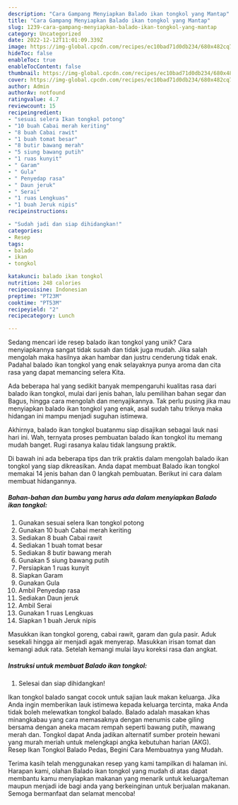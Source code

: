 ```yaml
---
description: "Cara Gampang Menyiapkan Balado ikan tongkol yang Mantap"
title: "Cara Gampang Menyiapkan Balado ikan tongkol yang Mantap"
slug: 1239-cara-gampang-menyiapkan-balado-ikan-tongkol-yang-mantap
category: Uncategorized
date: 2022-12-12T11:01:09.339Z
image: https://img-global.cpcdn.com/recipes/ec10bad71d0db234/680x482cq70/balado-ikan-tongkol-foto-resep-utama.jpg
hideToc: false
enableToc: true
enableTocContent: false
thumbnail: https://img-global.cpcdn.com/recipes/ec10bad71d0db234/680x482cq70/balado-ikan-tongkol-foto-resep-utama.jpg
cover: https://img-global.cpcdn.com/recipes/ec10bad71d0db234/680x482cq70/balado-ikan-tongkol-foto-resep-utama.jpg
author: Admin
authorAv: notfound
ratingvalue: 4.7
reviewcount: 15
recipeingredient:
- "sesuai selera Ikan tongkol potong"
- "10 buah Cabai merah keriting"
- "8 buah Cabai rawit"
- "1 buah tomat besar"
- "8 butir bawang merah"
- "5 siung bawang putih"
- "1 ruas kunyit"
- " Garam"
- " Gula"
- " Penyedap rasa"
- " Daun jeruk"
- " Serai"
- "1 ruas Lengkuas"
- "1 buah Jeruk nipis"
recipeinstructions:

- "Sudah jadi dan siap dihidangkan!"
categories:
- Resep
tags:
- balado
- ikan
- tongkol

katakunci: balado ikan tongkol 
nutrition: 248 calories
recipecuisine: Indonesian
preptime: "PT23M"
cooktime: "PT53M"
recipeyield: "2"
recipecategory: Lunch

---
```





Sedang mencari ide resep balado ikan tongkol yang unik? Cara menyiapkannya sangat tidak susah dan tidak juga mudah. Jika salah mengolah maka hasilnya akan hambar dan justru cenderung tidak enak. Padahal balado ikan tongkol yang enak selayaknya punya aroma dan cita rasa yang dapat memancing selera Kita.





Ada beberapa hal yang sedikit banyak mempengaruhi kualitas rasa dari balado ikan tongkol, mulai dari jenis bahan, lalu pemilihan bahan segar dan Bagus, hingga cara mengolah dan menyajikannya. Tak perlu pusing jika mau menyiapkan balado ikan tongkol yang enak,      asal sudah tahu triknya maka hidangan ini mampu menjadi suguhan istimewa.














Akhirnya, balado ikan tongkol buatanmu siap disajikan sebagai lauk nasi hari ini. Wah, ternyata proses pembuatan balado ikan tongkol itu memang mudah banget. Rugi rasanya kalau tidak langsung praktik.






Di bawah ini ada beberapa tips dan trik praktis dalam mengolah balado ikan tongkol yang siap dikreasikan. Anda dapat membuat Balado ikan tongkol memakai 14 jenis bahan dan 0 langkah pembuatan. Berikut ini cara dalam membuat hidangannya.

<!--inarticleads1-->

##### Bahan-bahan dan bumbu yang harus ada dalam menyiapkan Balado ikan tongkol:

1. Gunakan sesuai selera Ikan tongkol potong
1. Gunakan 10 buah Cabai merah keriting
1. Sediakan 8 buah Cabai rawit
1. Sediakan 1 buah tomat besar
1. Sediakan 8 butir bawang merah
1. Gunakan 5 siung bawang putih
1. Persiapkan 1 ruas kunyit
1. Siapkan  Garam
1. Gunakan  Gula
1. Ambil  Penyedap rasa
1. Sediakan  Daun jeruk
1. Ambil  Serai
1. Gunakan 1 ruas Lengkuas
1. Siapkan 1 buah Jeruk nipis


Masukkan ikan tongkol goreng, cabai rawit, garam dan gula pasir. Aduk sesekali hingga air menjadi agak menyerap. Masukkan irisan tomat dan kemangi aduk rata. Setelah kemangi mulai layu koreksi rasa dan angkat. 

<!--inarticleads2-->

##### Instruksi untuk membuat Balado ikan tongkol:


1. Selesai dan siap dihidangkan!

Ikan tongkol balado sangat cocok untuk sajian lauk makan keluarga. Jika Anda ingin memberikan lauk istimewa kepada keluarga tercinta, maka Anda tidak boleh melewatkan tongkol balado. Balado adalah masakan khas minangkabau yang cara memasaknya dengan menumis cabe giling bersama dengan aneka macam rempah seperti bawang putih, mawang merah dan. Tongkol dapat Anda jadikan alternatif sumber protein hewani yang murah meriah untuk melengkapi angka kebutuhan harian (AKG). Resep Ikan Tongkol Balado Pedas, Begini Cara Membuatnya yang Mudah. 

Terima kasih telah menggunakan resep yang kami tampilkan di halaman ini. Harapan kami, olahan Balado ikan tongkol yang mudah di atas dapat membantu kamu menyiapkan makanan yang menarik untuk keluarga/teman maupun menjadi ide bagi anda yang berkeinginan untuk berjualan makanan. Semoga bermanfaat dan selamat mencoba!

